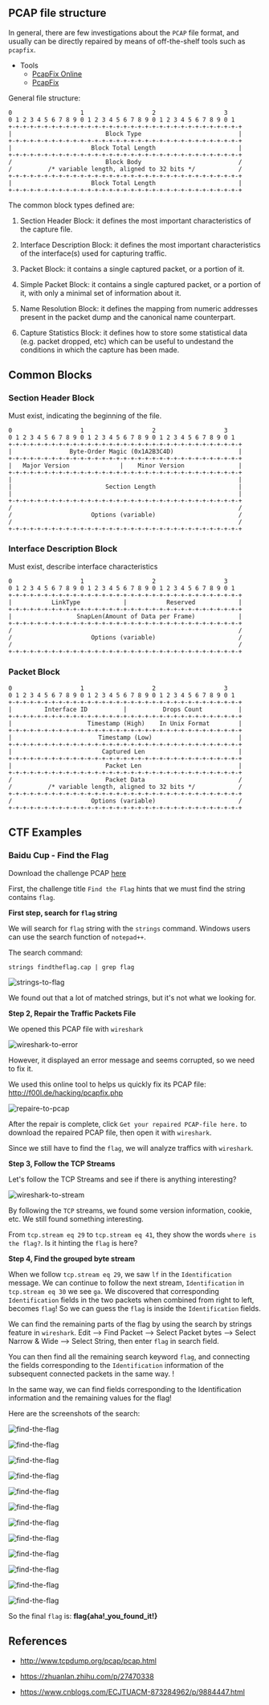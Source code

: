 ## PCAP file structure

In general, there are few investigations about the `PCAP` file format, and usually can be directly repaired by means of off-the-shelf tools such as `pcapfix`.


- Tools
    - [PcapFix Online](https://f00l.de/hacking/pcapfix.php)
    - [PcapFix](https://github.com/Rup0rt/pcapfix/tree/devel)


General file structure:


```console
0                   1                   2                   3   
0 1 2 3 4 5 6 7 8 9 0 1 2 3 4 5 6 7 8 9 0 1 2 3 4 5 6 7 8 9 0 1
+-+-+-+-+-+-+-+-+-+-+-+-+-+-+-+-+-+-+-+-+-+-+-+-+-+-+-+-+-+-+-+-+
|                          Block Type                           |
+-+-+-+-+-+-+-+-+-+-+-+-+-+-+-+-+-+-+-+-+-+-+-+-+-+-+-+-+-+-+-+-+
|                      Block Total Length                       |
+-+-+-+-+-+-+-+-+-+-+-+-+-+-+-+-+-+-+-+-+-+-+-+-+-+-+-+-+-+-+-+-+
/                          Block Body                           /
/          /* variable length, aligned to 32 bits */            /
+-+-+-+-+-+-+-+-+-+-+-+-+-+-+-+-+-+-+-+-+-+-+-+-+-+-+-+-+-+-+-+-+
|                      Block Total Length                       |
+-+-+-+-+-+-+-+-+-+-+-+-+-+-+-+-+-+-+-+-+-+-+-+-+-+-+-+-+-+-+-+-+

```

The common block types defined are:


1. Section Header Block: it defines the most important characteristics of the capture file.

2. Interface Description Block: it defines the most important characteristics of the interface(s) used for capturing traffic.

3. Packet Block: it contains a single captured packet, or a portion of it.

4. Simple Packet Block: it contains a single captured packet, or a portion of it, with only a minimal set of information about it.

5. Name Resolution Block: it defines the mapping from numeric addresses present in the packet dump and the canonical name counterpart.

6. Capture Statistics Block: it defines how to store some statistical data (e.g. packet dropped, etc) which can be useful to undestand the conditions in which the capture has been made.


## Common Blocks


### Section Header Block


Must exist, indicating the beginning of the file.


```console
0                   1                   2                   3   
0 1 2 3 4 5 6 7 8 9 0 1 2 3 4 5 6 7 8 9 0 1 2 3 4 5 6 7 8 9 0 1
+-+-+-+-+-+-+-+-+-+-+-+-+-+-+-+-+-+-+-+-+-+-+-+-+-+-+-+-+-+-+-+-+
|                Byte-Order Magic (0x1A2B3C4D)                  |
+-+-+-+-+-+-+-+-+-+-+-+-+-+-+-+-+-+-+-+-+-+-+-+-+-+-+-+-+-+-+-+-+
|   Major Version              |    Minor Version               |
+-+-+-+-+-+-+-+-+-+-+-+-+-+-+-+-+-+-+-+-+-+-+-+-+-+-+-+-+-+-+-+-+
|                                                               |
|                          Section Length                       |
|                                                               |
+-+-+-+-+-+-+-+-+-+-+-+-+-+-+-+-+-+-+-+-+-+-+-+-+-+-+-+-+-+-+-+-+
/                                                               /
/                      Options (variable)                       /
/                                                               /
+-+-+-+-+-+-+-+-+-+-+-+-+-+-+-+-+-+-+-+-+-+-+-+-+-+-+-+-+-+-+-+-+

```


### Interface Description Block


Must exist, describe interface characteristics


```console
0                   1                   2                   3   
0 1 2 3 4 5 6 7 8 9 0 1 2 3 4 5 6 7 8 9 0 1 2 3 4 5 6 7 8 9 0 1
+-+-+-+-+-+-+-+-+-+-+-+-+-+-+-+-+-+-+-+-+-+-+-+-+-+-+-+-+-+-+-+-+
|           LinkType            |           Reserved            |
+-+-+-+-+-+-+-+-+-+-+-+-+-+-+-+-+-+-+-+-+-+-+-+-+-+-+-+-+-+-+-+-+
|                  SnapLen(Amount of Data per Frame)            |
+-+-+-+-+-+-+-+-+-+-+-+-+-+-+-+-+-+-+-+-+-+-+-+-+-+-+-+-+-+-+-+-+
/                                                               /
/                      Options (variable)                       /
/                                                               /
+-+-+-+-+-+-+-+-+-+-+-+-+-+-+-+-+-+-+-+-+-+-+-+-+-+-+-+-+-+-+-+-+
```


### Packet Block


```console
0                   1                   2                   3   
0 1 2 3 4 5 6 7 8 9 0 1 2 3 4 5 6 7 8 9 0 1 2 3 4 5 6 7 8 9 0 1
+-+-+-+-+-+-+-+-+-+-+-+-+-+-+-+-+-+-+-+-+-+-+-+-+-+-+-+-+-+-+-+-+
|         Interface ID          |          Drops Count          |
+-+-+-+-+-+-+-+-+-+-+-+-+-+-+-+-+-+-+-+-+-+-+-+-+-+-+-+-+-+-+-+-+
|                     Timestamp (High)    In Unix Format        |
+-+-+-+-+-+-+-+-+-+-+-+-+-+-+-+-+-+-+-+-+-+-+-+-+-+-+-+-+-+-+-+-+
|                        Timestamp (Low)                        |
+-+-+-+-+-+-+-+-+-+-+-+-+-+-+-+-+-+-+-+-+-+-+-+-+-+-+-+-+-+-+-+-+
|                         Captured Len                          |
+-+-+-+-+-+-+-+-+-+-+-+-+-+-+-+-+-+-+-+-+-+-+-+-+-+-+-+-+-+-+-+-+
|                          Packet Len                           |
+-+-+-+-+-+-+-+-+-+-+-+-+-+-+-+-+-+-+-+-+-+-+-+-+-+-+-+-+-+-+-+-+
/                          Packet Data                          /
/          /* variable length, aligned to 32 bits */            /
+-+-+-+-+-+-+-+-+-+-+-+-+-+-+-+-+-+-+-+-+-+-+-+-+-+-+-+-+-+-+-+-+
/                      Options (variable)                       /
+-+-+-+-+-+-+-+-+-+-+-+-+-+-+-+-+-+-+-+-+-+-+-+-+-+-+-+-+-+-+-+-+
```


## CTF Examples


### Baidu Cup - Find the Flag


Download the challenge PCAP [here](https://static2.ichunqiu.com/icq/resources/fileupload/CTF/BSRC/2017/BSRC3-1/findtheflag.cap)


First, the challenge title `Find the Flag` hints that we must find the string contains `flag`.


**First step, search for `flag` string**


We will search for `flag` string with the `strings` command. Windows users can use the search function of `notepad++`.

The search command:

```shell
strings findtheflag.cap | grep flag
```


![strings-to-flag](./figure/strings-to-flag.png)


We found out that a lot of matched strings, but it's not what we looking for.


**Step 2, Repair the Traffic Packets File**


We opened this PCAP file with `wireshark`


![wireshark-to-error](./figure/wireshark-to-error.png)


However, it displayed an error message and seems corrupted, so we need to fix it.


We used this online tool to helps us quickly fix its PCAP file: http://f00l.de/hacking/pcapfix.php


![repaire-to-pcap](./figure/repaire-to-pcap.png)


After the repair is complete, click `Get your repaired PCAP-file here.` to download the repaired PCAP file, then open it with `wireshark`.


Since we still have to find the `flag`, we will analyze traffics with `wireshark`.


**Step 3, Follow the TCP Streams**


Let's follow the TCP Streams and see if there is anything interesting?


![wireshark-to-stream](./figure/wireshark-to-stream.png)


By following the `TCP` streams, we found some version information, cookie, etc. We still found something interesting.


From `tcp.stream eq 29` to `tcp.stream eq 41`, they show the words `where is the flag?`. Is it hinting the `flag` is here?


**Step 4, Find the grouped byte stream**


When we follow `tcp.stream eq 29`, we saw `lf` in the `Identification` message. We can continue to follow the next stream, `Identification` in `tcp.stream eq 30` we see `ga`. We discovered that corresponding `Identification` fields in the two packets when combined from right to left, becomes `flag`! So we can guess the `flag` is inside the `Identification` fields.


We can find the remaining parts of the flag by using the search by strings feature in `wireshark`.
Edit --> Find Packet --> Select Packet bytes --> Select Narrow & Wide --> Select String, then enter `flag` in search field.

You can then find all the remaining
search keyword `flag`, and connecting the fields corresponding to the `Identification` information of the subsequent connected packets in the same way. !

In the same way, we can find fields corresponding to the Identification information and the remaining values for the flag!


Here are the screenshots of the search:

![find-the-flag](./figure/find-the-flag-01.png)


![find-the-flag](./figure/find-the-flag-02.png)


![find-the-flag](./figure/find-the-flag-03.png)


![find-the-flag](./figure/find-the-flag-04.png)


![find-the-flag](./figure/find-the-flag-05.png)


![find-the-flag](./figure/find-the-flag-06.png)


![find-the-flag](./figure/find-the-flag-07.png)


![find-the-flag](./figure/find-the-flag-08.png)


![find-the-flag](./figure/find-the-flag-09.png)


![find-the-flag](./figure/find-the-flag-10.png)


![find-the-flag](./figure/find-the-flag-11.png)


![find-the-flag](./figure/find-the-flag-12.png)


So the final `flag` is: **flag{aha!_you_found_it!}**


## References


- http://www.tcpdump.org/pcap/pcap.html

- https://zhuanlan.zhihu.com/p/27470338

- https://www.cnblogs.com/ECJTUACM-873284962/p/9884447.html
